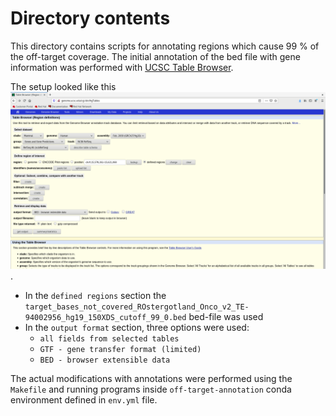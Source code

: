 # Directory contents

This directory contains scripts for annotating regions which cause 99 % of the off-target coverage. The initial annotation of the bed file with gene information was performed with [UCSC Table Browser](http://genome.ucsc.edu/cgi-bin/hgTables "Link to the Table browser webb application").

The setup looked like this ![These were the general settings used in obtaining the initial annotations of regions](ucsc_table_browser.png "UCSC Table Browser settings").

- In the `defined regions` section the `target_bases_not_covered_ROstergotland_Onco_v2_TE-94002956_hg19_150XDS_cutoff_99_0.bed` bed-file was used
- In the `output format` section, three options were used:
  - `all fields from selected tables`
  - `GTF - gene transfer format (limited)`
  - `BED - browser extensible data`

The actual modifications with annotations were performed using the `Makefile` and running programs inside `off-target-annotation` conda environment defined in `env.yml` file.
